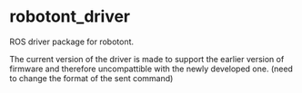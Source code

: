 # robotont_driver
ROS driver package for robotont.

The current version of the driver is made to support the earlier version of firmware and therefore uncompattible with the newly developed one. (need to change the format of the sent command)
